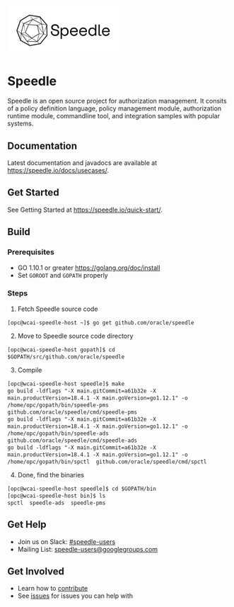 
<img src="/docs/images/Speedle_logo_b.svg" height="50%" width="50%" class="center"/> 

# Speedle

Speedle is an open source project for authorization management. It consits of a policy definition language, policy management module, authorization runtime module, commandline tool, and integration samples with popular systems.   


## Documentation

Latest documentation and javadocs are available at <https://speedle.io/docs/usecases/>.

## Get Started

See Getting Started at <https://speedle.io/quick-start/>.


## Build

### Prerequisites

* GO 1.10.1 or greater <https://golang.org/doc/install>
* Set `GOROOT` and `GOPATH` properly

### Steps

1. Fetch Speedle source code
```
[opc@wcai-speedle-host ~]$ go get github.com/oracle/speedle
```

2. Move to Speedle source code directory

```
[opc@wcai-speedle-host gopath]$ cd $GOPATH/src/github.com/oracle/speedle
```

3. Compile

```
[opc@wcai-speedle-host speedle]$ make
go build -ldflags "-X main.gitCommit=a61b32e -X main.productVersion=18.4.1 -X main.goVersion=go1.12.1" -o /home/opc/gopath/bin/speedle-pms github.com/oracle/speedle/cmd/speedle-pms
go build -ldflags "-X main.gitCommit=a61b32e -X main.productVersion=18.4.1 -X main.goVersion=go1.12.1" -o /home/opc/gopath/bin/speedle-ads github.com/oracle/speedle/cmd/speedle-ads
go build -ldflags "-X main.gitCommit=a61b32e -X main.productVersion=18.4.1 -X main.goVersion=go1.12.1" -o /home/opc/gopath/bin/spctl  github.com/oracle/speedle/cmd/spctl
```

4. Done, find the binaries

```
[opc@wcai-speedle-host speedle]$ cd $GOPATH/bin
[opc@wcai-speedle-host bin]$ ls
spctl  speedle-ads  speedle-pms
```

## Get Help

* Join us on Slack: [#speedle-users](https://join.slack.com/t/speedleproject/shared_invite/enQtNTUzODM3NDY0ODE2LTg0ODc0NzQ1MjVmM2NiODVmMThkMmVjNmMyODA0ZWJjZjQ3NDc2MjdlMzliN2U4MDRkZjhlYzYzMDEyZTgxMGQ)
* Mailing List: speedle-users@googlegroups.com

## Get Involved

* Learn how to [contribute](CONTRIBUTING.md)
* See [issues](https://github.com/oracle/speedle/issues) for issues you can help with

